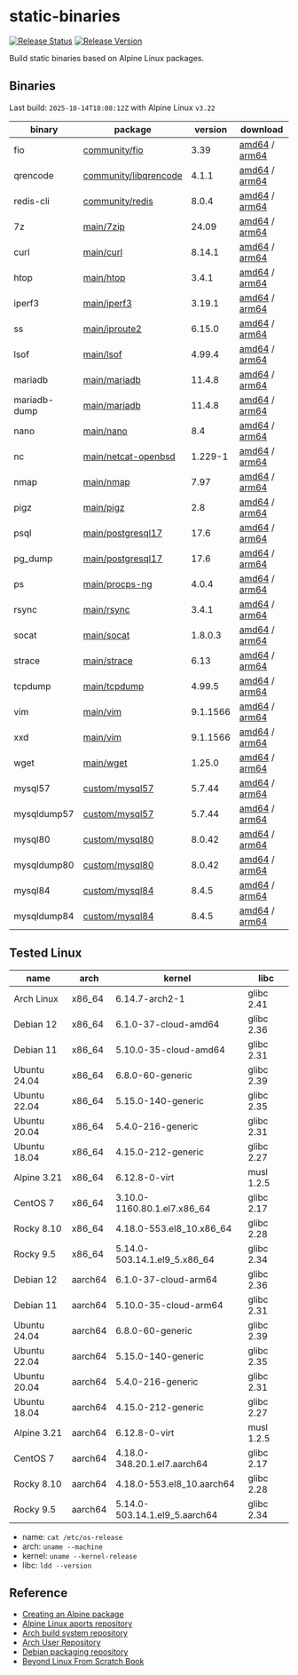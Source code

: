 # static-binaries
[![Release Status](https://github.com/whoisnian/static-binaries/actions/workflows/release.yml/badge.svg)](https://github.com/whoisnian/static-binaries/actions/workflows/release.yml)
[![Release Version](https://img.shields.io/github/v/release/whoisnian/static-binaries?label=version)](https://github.com/whoisnian/static-binaries/releases/latest)

Build static binaries based on Alpine Linux packages.

## Binaries
Last build: `2025-10-14T18:08:12Z` with Alpine Linux `v3.22`

| binary       | package                                                                                               | version  | download                                                                                                                                                                                                                                            |
| ------------ | ----------------------------------------------------------------------------------------------------- | -------- | --------------------------------------------------------------------------------------------------------------------------------------------------------------------------------------------------------------------------------------------------- |
| fio          | [community/fio](https://pkgs.alpinelinux.org/package/edge/community/x86_64/fio)                       | 3.39     | [amd64](https://github.com/whoisnian/static-binaries/releases/download/v20251015.0/fio_v20251015.0_linux_amd64) / [arm64](https://github.com/whoisnian/static-binaries/releases/download/v20251015.0/fio_v20251015.0_linux_arm64)                   |
| qrencode     | [community/libqrencode](https://pkgs.alpinelinux.org/package/edge/community/x86_64/libqrencode-tools) | 4.1.1    | [amd64](https://github.com/whoisnian/static-binaries/releases/download/v20251015.0/qrencode_v20251015.0_linux_amd64) / [arm64](https://github.com/whoisnian/static-binaries/releases/download/v20251015.0/qrencode_v20251015.0_linux_arm64)         |
| redis-cli    | [community/redis](https://pkgs.alpinelinux.org/package/edge/community/x86_64/redis)                   | 8.0.4    | [amd64](https://github.com/whoisnian/static-binaries/releases/download/v20251015.0/redis-cli_v20251015.0_linux_amd64) / [arm64](https://github.com/whoisnian/static-binaries/releases/download/v20251015.0/redis-cli_v20251015.0_linux_arm64)       |
| 7z           | [main/7zip](https://pkgs.alpinelinux.org/package/edge/main/x86_64/7zip)                               | 24.09    | [amd64](https://github.com/whoisnian/static-binaries/releases/download/v20251015.0/7z_v20251015.0_linux_amd64) / [arm64](https://github.com/whoisnian/static-binaries/releases/download/v20251015.0/7z_v20251015.0_linux_arm64)                     |
| curl         | [main/curl](https://pkgs.alpinelinux.org/package/edge/main/x86_64/curl)                               | 8.14.1   | [amd64](https://github.com/whoisnian/static-binaries/releases/download/v20251015.0/curl_v20251015.0_linux_amd64) / [arm64](https://github.com/whoisnian/static-binaries/releases/download/v20251015.0/curl_v20251015.0_linux_arm64)                 |
| htop         | [main/htop](https://pkgs.alpinelinux.org/package/edge/main/x86_64/htop)                               | 3.4.1    | [amd64](https://github.com/whoisnian/static-binaries/releases/download/v20251015.0/htop_v20251015.0_linux_amd64) / [arm64](https://github.com/whoisnian/static-binaries/releases/download/v20251015.0/htop_v20251015.0_linux_arm64)                 |
| iperf3       | [main/iperf3](https://pkgs.alpinelinux.org/package/edge/main/x86_64/iperf3)                           | 3.19.1   | [amd64](https://github.com/whoisnian/static-binaries/releases/download/v20251015.0/iperf3_v20251015.0_linux_amd64) / [arm64](https://github.com/whoisnian/static-binaries/releases/download/v20251015.0/iperf3_v20251015.0_linux_arm64)             |
| ss           | [main/iproute2](https://pkgs.alpinelinux.org/package/edge/main/x86_64/iproute2-ss)                    | 6.15.0   | [amd64](https://github.com/whoisnian/static-binaries/releases/download/v20251015.0/ss_v20251015.0_linux_amd64) / [arm64](https://github.com/whoisnian/static-binaries/releases/download/v20251015.0/ss_v20251015.0_linux_arm64)                     |
| lsof         | [main/lsof](https://pkgs.alpinelinux.org/package/edge/main/x86_64/lsof)                               | 4.99.4   | [amd64](https://github.com/whoisnian/static-binaries/releases/download/v20251015.0/lsof_v20251015.0_linux_amd64) / [arm64](https://github.com/whoisnian/static-binaries/releases/download/v20251015.0/lsof_v20251015.0_linux_arm64)                 |
| mariadb      | [main/mariadb](https://pkgs.alpinelinux.org/package/edge/main/x86_64/mariadb-client)                  | 11.4.8   | [amd64](https://github.com/whoisnian/static-binaries/releases/download/v20251015.0/mariadb_v20251015.0_linux_amd64) / [arm64](https://github.com/whoisnian/static-binaries/releases/download/v20251015.0/mariadb_v20251015.0_linux_arm64)           |
| mariadb-dump | [main/mariadb](https://pkgs.alpinelinux.org/package/edge/main/x86_64/mariadb-client)                  | 11.4.8   | [amd64](https://github.com/whoisnian/static-binaries/releases/download/v20251015.0/mariadb-dump_v20251015.0_linux_amd64) / [arm64](https://github.com/whoisnian/static-binaries/releases/download/v20251015.0/mariadb-dump_v20251015.0_linux_arm64) |
| nano         | [main/nano](https://pkgs.alpinelinux.org/package/edge/main/x86_64/nano)                               | 8.4      | [amd64](https://github.com/whoisnian/static-binaries/releases/download/v20251015.0/nano_v20251015.0_linux_amd64) / [arm64](https://github.com/whoisnian/static-binaries/releases/download/v20251015.0/nano_v20251015.0_linux_arm64)                 |
| nc           | [main/netcat-openbsd](https://pkgs.alpinelinux.org/package/edge/main/x86_64/netcat-openbsd)           | 1.229-1  | [amd64](https://github.com/whoisnian/static-binaries/releases/download/v20251015.0/nc_v20251015.0_linux_amd64) / [arm64](https://github.com/whoisnian/static-binaries/releases/download/v20251015.0/nc_v20251015.0_linux_arm64)                     |
| nmap         | [main/nmap](https://pkgs.alpinelinux.org/package/edge/main/x86_64/nmap)                               | 7.97     | [amd64](https://github.com/whoisnian/static-binaries/releases/download/v20251015.0/nmap_v20251015.0_linux_amd64) / [arm64](https://github.com/whoisnian/static-binaries/releases/download/v20251015.0/nmap_v20251015.0_linux_arm64)                 |
| pigz         | [main/pigz](https://pkgs.alpinelinux.org/package/edge/main/x86_64/pigz)                               | 2.8      | [amd64](https://github.com/whoisnian/static-binaries/releases/download/v20251015.0/pigz_v20251015.0_linux_amd64) / [arm64](https://github.com/whoisnian/static-binaries/releases/download/v20251015.0/pigz_v20251015.0_linux_arm64)                 |
| psql         | [main/postgresql17](https://pkgs.alpinelinux.org/package/edge/main/x86_64/postgresql17-client)        | 17.6     | [amd64](https://github.com/whoisnian/static-binaries/releases/download/v20251015.0/psql_v20251015.0_linux_amd64) / [arm64](https://github.com/whoisnian/static-binaries/releases/download/v20251015.0/psql_v20251015.0_linux_arm64)                 |
| pg_dump      | [main/postgresql17](https://pkgs.alpinelinux.org/package/edge/main/x86_64/postgresql17-client)        | 17.6     | [amd64](https://github.com/whoisnian/static-binaries/releases/download/v20251015.0/pg_dump_v20251015.0_linux_amd64) / [arm64](https://github.com/whoisnian/static-binaries/releases/download/v20251015.0/pg_dump_v20251015.0_linux_arm64)           |
| ps           | [main/procps-ng](https://pkgs.alpinelinux.org/package/edge/main/x86_64/procps-ng)                     | 4.0.4    | [amd64](https://github.com/whoisnian/static-binaries/releases/download/v20251015.0/ps_v20251015.0_linux_amd64) / [arm64](https://github.com/whoisnian/static-binaries/releases/download/v20251015.0/ps_v20251015.0_linux_arm64)                     |
| rsync        | [main/rsync](https://pkgs.alpinelinux.org/package/edge/main/x86_64/rsync)                             | 3.4.1    | [amd64](https://github.com/whoisnian/static-binaries/releases/download/v20251015.0/rsync_v20251015.0_linux_amd64) / [arm64](https://github.com/whoisnian/static-binaries/releases/download/v20251015.0/rsync_v20251015.0_linux_arm64)               |
| socat        | [main/socat](https://pkgs.alpinelinux.org/package/edge/main/x86_64/socat)                             | 1.8.0.3  | [amd64](https://github.com/whoisnian/static-binaries/releases/download/v20251015.0/socat_v20251015.0_linux_amd64) / [arm64](https://github.com/whoisnian/static-binaries/releases/download/v20251015.0/socat_v20251015.0_linux_arm64)               |
| strace       | [main/strace](https://pkgs.alpinelinux.org/package/edge/main/x86_64/strace)                           | 6.13     | [amd64](https://github.com/whoisnian/static-binaries/releases/download/v20251015.0/strace_v20251015.0_linux_amd64) / [arm64](https://github.com/whoisnian/static-binaries/releases/download/v20251015.0/strace_v20251015.0_linux_arm64)             |
| tcpdump      | [main/tcpdump](https://pkgs.alpinelinux.org/package/edge/main/x86_64/tcpdump)                         | 4.99.5   | [amd64](https://github.com/whoisnian/static-binaries/releases/download/v20251015.0/tcpdump_v20251015.0_linux_amd64) / [arm64](https://github.com/whoisnian/static-binaries/releases/download/v20251015.0/tcpdump_v20251015.0_linux_arm64)           |
| vim          | [main/vim](https://pkgs.alpinelinux.org/package/edge/main/x86_64/vim)                                 | 9.1.1566 | [amd64](https://github.com/whoisnian/static-binaries/releases/download/v20251015.0/vim_v20251015.0_linux_amd64) / [arm64](https://github.com/whoisnian/static-binaries/releases/download/v20251015.0/vim_v20251015.0_linux_arm64)                   |
| xxd          | [main/vim](https://pkgs.alpinelinux.org/package/edge/main/x86_64/xxd)                                 | 9.1.1566 | [amd64](https://github.com/whoisnian/static-binaries/releases/download/v20251015.0/xxd_v20251015.0_linux_amd64) / [arm64](https://github.com/whoisnian/static-binaries/releases/download/v20251015.0/xxd_v20251015.0_linux_arm64)                   |
| wget         | [main/wget](https://pkgs.alpinelinux.org/package/edge/main/x86_64/wget)                               | 1.25.0   | [amd64](https://github.com/whoisnian/static-binaries/releases/download/v20251015.0/wget_v20251015.0_linux_amd64) / [arm64](https://github.com/whoisnian/static-binaries/releases/download/v20251015.0/wget_v20251015.0_linux_arm64)                 |
| mysql57      | [custom/mysql57](https://aur.archlinux.org/packages/mysql57)                                          | 5.7.44   | [amd64](https://github.com/whoisnian/static-binaries/releases/download/v20251015.0/mysql57_v20251015.0_linux_amd64) / [arm64](https://github.com/whoisnian/static-binaries/releases/download/v20251015.0/mysql57_v20251015.0_linux_arm64)           |
| mysqldump57  | [custom/mysql57](https://aur.archlinux.org/packages/mysql57)                                          | 5.7.44   | [amd64](https://github.com/whoisnian/static-binaries/releases/download/v20251015.0/mysqldump57_v20251015.0_linux_amd64) / [arm64](https://github.com/whoisnian/static-binaries/releases/download/v20251015.0/mysqldump57_v20251015.0_linux_arm64)   |
| mysql80      | [custom/mysql80](https://aur.archlinux.org/packages/mysql80)                                          | 8.0.42   | [amd64](https://github.com/whoisnian/static-binaries/releases/download/v20251015.0/mysql80_v20251015.0_linux_amd64) / [arm64](https://github.com/whoisnian/static-binaries/releases/download/v20251015.0/mysql80_v20251015.0_linux_arm64)           |
| mysqldump80  | [custom/mysql80](https://aur.archlinux.org/packages/mysql80)                                          | 8.0.42   | [amd64](https://github.com/whoisnian/static-binaries/releases/download/v20251015.0/mysqldump80_v20251015.0_linux_amd64) / [arm64](https://github.com/whoisnian/static-binaries/releases/download/v20251015.0/mysqldump80_v20251015.0_linux_arm64)   |
| mysql84      | [custom/mysql84](https://aur.archlinux.org/packages/mysql84)                                          | 8.4.5    | [amd64](https://github.com/whoisnian/static-binaries/releases/download/v20251015.0/mysql84_v20251015.0_linux_amd64) / [arm64](https://github.com/whoisnian/static-binaries/releases/download/v20251015.0/mysql84_v20251015.0_linux_arm64)           |
| mysqldump84  | [custom/mysql84](https://aur.archlinux.org/packages/mysql84)                                          | 8.4.5    | [amd64](https://github.com/whoisnian/static-binaries/releases/download/v20251015.0/mysqldump84_v20251015.0_linux_amd64) / [arm64](https://github.com/whoisnian/static-binaries/releases/download/v20251015.0/mysqldump84_v20251015.0_linux_arm64)   |

## Tested Linux
| name         | arch    | kernel                        | libc       |
| ------------ | ------- | ----------------------------- | ---------- |
| Arch Linux   | x86_64  | 6.14.7-arch2-1                | glibc 2.41 |
| Debian 12    | x86_64  | 6.1.0-37-cloud-amd64          | glibc 2.36 |
| Debian 11    | x86_64  | 5.10.0-35-cloud-amd64         | glibc 2.31 |
| Ubuntu 24.04 | x86_64  | 6.8.0-60-generic              | glibc 2.39 |
| Ubuntu 22.04 | x86_64  | 5.15.0-140-generic            | glibc 2.35 |
| Ubuntu 20.04 | x86_64  | 5.4.0-216-generic             | glibc 2.31 |
| Ubuntu 18.04 | x86_64  | 4.15.0-212-generic            | glibc 2.27 |
| Alpine 3.21  | x86_64  | 6.12.8-0-virt                 | musl 1.2.5 |
| CentOS 7     | x86_64  | 3.10.0-1160.80.1.el7.x86_64   | glibc 2.17 |
| Rocky 8.10   | x86_64  | 4.18.0-553.el8_10.x86_64      | glibc 2.28 |
| Rocky 9.5    | x86_64  | 5.14.0-503.14.1.el9_5.x86_64  | glibc 2.34 |
| Debian 12    | aarch64 | 6.1.0-37-cloud-arm64          | glibc 2.36 |
| Debian 11    | aarch64 | 5.10.0-35-cloud-arm64         | glibc 2.31 |
| Ubuntu 24.04 | aarch64 | 6.8.0-60-generic              | glibc 2.39 |
| Ubuntu 22.04 | aarch64 | 5.15.0-140-generic            | glibc 2.35 |
| Ubuntu 20.04 | aarch64 | 5.4.0-216-generic             | glibc 2.31 |
| Ubuntu 18.04 | aarch64 | 4.15.0-212-generic            | glibc 2.27 |
| Alpine 3.21  | aarch64 | 6.12.8-0-virt                 | musl 1.2.5 |
| CentOS 7     | aarch64 | 4.18.0-348.20.1.el7.aarch64   | glibc 2.17 |
| Rocky 8.10   | aarch64 | 4.18.0-553.el8_10.aarch64     | glibc 2.28 |
| Rocky 9.5    | aarch64 | 5.14.0-503.14.1.el9_5.aarch64 | glibc 2.34 |

* name: `cat /etc/os-release`
* arch: `uname --machine`
* kernel: `uname --kernel-release`
* libc: `ldd --version`

## Reference
* [Creating an Alpine package](https://wiki.alpinelinux.org/wiki/Creating_an_Alpine_package)
* [Alpine Linux aports repository](https://gitlab.alpinelinux.org/alpine/aports)
* [Arch build system repository](https://gitlab.archlinux.org/archlinux/packaging/packages)
* [Arch User Repository](https://aur.archlinux.org/packages)
* [Debian packaging repository](https://salsa.debian.org/debian)
* [Beyond Linux From Scratch Book](https://www.linuxfromscratch.org/blfs/view/stable-systemd/)
